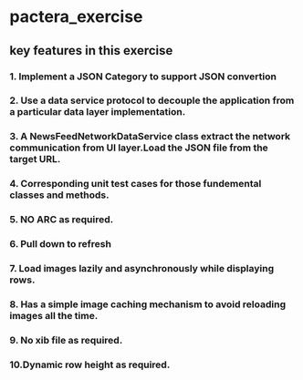 # pactera_exercise

## key features in this exercise

### 1. Implement a JSON Category to support JSON convertion

### 2. Use a data service protocol to decouple the application from a particular data layer implementation. 

### 3. A NewsFeedNetworkDataService class extract the network communication from UI layer.Load the JSON file from the target URL.

### 4. Corresponding unit test cases for those fundemental classes and methods.

### 5. NO ARC as required.

### 6. Pull down to refresh

### 7. Load images lazily and asynchronously while displaying rows.

### 8. Has a simple image caching mechanism to avoid reloading images all the time.

### 9. No xib file as required.

### 10.Dynamic row height as required.